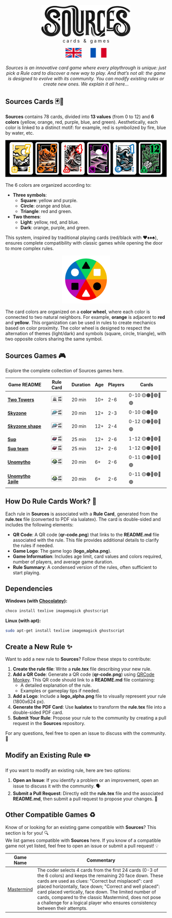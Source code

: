 <a name="sources"></a>
<p align="center">
  <picture>
    <source media="(prefers-color-scheme: dark)" srcset="assets/sources_dark_theme.png" height="100px" />
    <img src="assets/sources_light_theme.png" height="100px" />
  </picture>
  <br />
  c a r d s &nbsp; & &nbsp; g a m e s
</p>

<p align="center">
  <a href="https://github.com/Polyhedr/Sources/tree/english?tab=readme-ov-file#sources"><img src="rule_lib/english_crop.png" alt="English" width="50px" height="30px"></a>
  &nbsp;&nbsp;&nbsp;&nbsp;&nbsp;
  <a href="https://github.com/Polyhedr/Sources/tree/fran%C3%A7ais?tab=readme-ov-file#sources"><img src="rule_lib/french_crop.png" alt="French" width="50px" height="30px"></a>
</p>

<h6 align="center">
Sources is an innovative card game where every playthrough is unique: just pick a Rule card to discover a new way to play. And that’s not all: the game is designed to evolve with its community. You can modify existing rules or create new ones. We explain it all here...
</h6>

## Sources Cards 🃏🎴
**Sources** contains 78 cards, divided into **13 values** (from 0 to 12) and **6 colors** (yellow, orange, red, purple, blue, and green). Aesthetically, each color is linked to a distinct motif: for example, red is symbolized by fire, blue by water, etc.

<p align="center">
<img src="assets/some_cards.jpg">
</p>

The 6 colors are organized according to:
- **Three symbols**:  
  - **Square**: yellow and purple.  
  - **Circle**: orange and blue.  
  - **Triangle**: red and green.  
- **Two themes**:  
  - **Light**: yellow, red, and blue.  
  - **Dark**: orange, purple, and green.  

This system, inspired by traditional playing cards (red/black with ♥️♠️♦️♣️), ensures complete compatibility with classic games while opening the door to more complex rules.

<p align="center">
<img src="assets/color_ring.png" height="150px" />
</p>
  
The card colors are organized on a **color wheel**, where each color is connected to two natural neighbors. For example, **orange** is adjacent to **red** and **yellow**. This organization can be used in rules to create mechanics based on color proximity. The color wheel is designed to respect the alternation of themes (light/dark) and symbols (square, circle, triangle), with two opposite colors sharing the same symbol.

## Sources Games 🎮
Explore the complete collection of Sources games here.

|Game README|Rule Card|Duration|Age|Players|Cards|
|-----------|:-------:|--------|---|-------|-----|
|**[Two Towers](https://github.com/Polyhedr/Sources/tree/english/rules/Two_Towers#two-towers)**|[<img src="https://github.com/Polyhedr/Sources/blob/english/rules/Two_Towers/Two_Towers/rule_top.png" height=20px/>](https://github.com/Polyhedr/Sources/tree/english/rules/Two_Towers/Two_Towers/rule.pdf)|20 min|10+|2-6|0-10 🟡🟠🔴🟣🔵🟢|
| **[Skyzone](https://github.com/Polyhedr/Sources/tree/english/rules/Skyzone#skyzone)**|[<img src="https://github.com/Polyhedr/Sources/blob/english/rules/Skyzone/Skyzone/rule_top.png" height=20px/>](https://github.com/Polyhedr/Sources/tree/english/rules/Skyzone/Skyzone/rule.pdf)|20 min|12+|2-3|0-10 🟡🟠🔴🟣|
| **[Skyzone shape](https://github.com/Polyhedr/Sources/tree/english/rules/Skyzone#skyzone-shape)**|[<img src="https://github.com/Polyhedr/Sources/blob/english/rules/Skyzone/Skyzone_shape/rule_top.png" height=20px/>](https://github.com/Polyhedr/Sources/tree/english/rules/Skyzone/Skyzone_shape/rule.pdf)|20 min|12+|2-4|0-12 🟡🟠🔴🟣🔵🟢|
| **[Sup](https://github.com/Polyhedr/Sources/tree/english/rules/Sup#sup)**|[<img src="https://github.com/Polyhedr/Sources/blob/english/rules/Sup/Sup/rule_top.png" height=20px/>](https://github.com/Polyhedr/Sources/tree/english/rules/Sup/Sup/rule.pdf)|25 min|12+|2-6|1-12 🟡🟠🔴🟣🔵|
| **[Sup team](https://github.com/Polyhedr/Sources/tree/english/rules/Sup#sup-team)**|[<img src="https://github.com/Polyhedr/Sources/blob/english/rules/Sup/Sup_team/rule_top.png" height=20px/>](https://github.com/Polyhedr/Sources/tree/english/rules/Sup/Sup_team/rule.pdf)|25 min|12+|2-6|1-12 🟡🟠🔴🟣🔵|
| **[Unomytho](https://github.com/Polyhedr/Sources/tree/english/rules/Unomytho#unomytho)**|[<img src="https://github.com/Polyhedr/Sources/blob/english/rules/Unomytho/Unomytho/rule_top.png" height=20px/>](https://github.com/Polyhedr/Sources/tree/english/rules/Unomytho/Unomytho/rule.pdf)|20 min|6+|2-6|0-11 🟡🟠🔴🟣🔵🟢|
| **[Unomytho 1pile](https://github.com/Polyhedr/Sources/tree/english/rules/Unomytho#unomytho-1pile)**|[<img src="https://github.com/Polyhedr/Sources/blob/english/rules/Unomytho/Unomytho_1pile/rule_top.png" height=20px/>](https://github.com/Polyhedr/Sources/tree/english/rules/Unomytho/Unomytho_1pile/rule.pdf)|20 min|6+|2-6|0-11 🟡🟠🔴🟣🔵🟢|

## How Do Rule Cards Work? 📄
Each rule in **Sources** is associated with a **Rule Card**, generated from the **rule.tex** file (converted to PDF via lualatex). The card is double-sided and includes the following elements:

- **QR Code**: A QR code (**qr-code.png**) that links to the **README.md** file associated with the rule. This file provides additional details to clarify the rules if needed.
- **Game Logo**: The game logo (**logo_alpha.png**).
- **Game Information**: Includes age limit, card values and colors required, number of players, and average game duration.
- **Rule Summary**: A condensed version of the rules, often sufficient to start playing.

## Dependencies
**Windows (with [Chocolatey](https://community.chocolatey.org/)):**
```sh
choco install texlive imagemagick ghostscript
```
**Linux (with apt):**
```sh
sudo apt-get install texlive imagemagick ghostscript
```

## Create a New Rule ✨
Want to add a new rule to **Sources**? Follow these steps to contribute:
1. **Create the rule file**: Write a **rule.tex** file describing your new rule.
2. **Add a QR Code**: Generate a QR code (**qr-code.png**) using [QRCode Monkey](https://www.qrcode-monkey.com/). This QR code should link to a **README.md** file containing:
   - A detailed explanation of the rule.
   - Examples or gameplay tips if needed.
3. **Add a Logo**: Include a **logo_alpha.png** file to visually represent your rule (1800x624 px).
4. **Generate the PDF Card**: Use **lualatex** to transform the **rule.tex** file into a double-sided PDF card.
5. **Submit Your Rule**: Propose your rule to the community by creating a pull request in the **Sources** repository.

For any questions, feel free to open an issue to discuss with the community. 🚀

## Modify an Existing Rule ✏️
If you want to modify an existing rule, here are two options:
1. **Open an Issue**: If you identify a problem or an improvement, open an issue to discuss it with the community. 🗣️
2. **Submit a Pull Request**: Directly edit the **rule.tex** file and the associated **README.md**, then submit a pull request to propose your changes. 🔧

## Other Compatible Games ♻️
Know of or looking for an existing game compatible with **Sources**? This section is for you! 🔍  
We list games compatible with **Sources** here. If you know of a compatible game not yet listed, feel free to open an issue or submit a pull request! 💡

|Game Name|Commentary|
|-------------|-----------|
|[Mastermind](https://en.wikipedia.org/wiki/Mastermind_(board_game))|The coder selects 4 cards from the first 24 cards (0-3 of the 6 colors) and keeps the remaining 20 face down. These cards are used as clues: "Correct but misplaced": card placed horizontally, face down; "Correct and well placed": card placed vertically, face down. The limited number of cards, compared to the classic Mastermind, does not pose a challenge for a logical player who ensures consistency between their attempts.|

